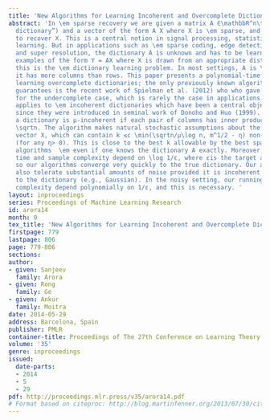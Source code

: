 ```yaml
---
title: 'New Algorithms for Learning Incoherent and Overcomplete Dictionaries '
abstract: 'In \em sparse recovery we are given a matrix A ∈\mathbbR^n\times m (“the
  dictionary”) and a vector of the form A X where X is \em sparse, and the goal is
  to recover X. This is a central notion in signal processing, statistics and machine
  learning. But in applications such as \em sparse coding, edge detection, compression
  and super resolution, the dictionary A is unknown and has to be learned from random
  examples of the form Y = AX where X is drawn from an appropriate distribution —
  this is the \em dictionary learning problem. In most settings, A is \em overcomplete:
  it has more columns than rows. This paper presents a polynomial-time algorithm for
  learning overcomplete dictionaries; the only previously known algorithm with provable
  guarantees is the recent work of Spielman et al. (2012) who who gave an algorithm
  for the undercomplete case, which is rarely the case in applications. Our algorithm
  applies to \em incoherent dictionaries which have been a central object of study
  since they were introduced in seminal work of Donoho and Huo (1999). In particular,
  a dictionary is μ-incoherent if each pair of columns has inner product at most μ/
  \sqrtn. The algorithm makes natural stochastic assumptions about the unknown sparse
  vector X, which can contain k ≤c \min(\sqrtn/μ\log n, m^1/2 - η) non-zero entries
  (for any η> 0). This is close to the best k allowable by the best sparse recovery
  algorithms  \em even if one knows the dictionary A exactly. Moreover, both the running
  time and sample complexity depend on \log 1/ε, where εis the target accuracy, and
  so our algorithms converge very quickly to the true dictionary. Our algorithm can
  also tolerate substantial amounts of noise provided it is incoherent with respect
  to the dictionary (e.g., Gaussian). In the noisy setting, our running time and sample
  complexity depend polynomially on 1/ε, and this is necessary. '
layout: inproceedings
series: Proceedings of Machine Learning Research
id: arora14
month: 0
tex_title: 'New Algorithms for Learning Incoherent and Overcomplete Dictionaries '
firstpage: 779
lastpage: 806
page: 779-806
sections: 
author:
- given: Sanjeev
  family: Arora
- given: Rong
  family: Ge
- given: Ankur
  family: Moitra
date: 2014-05-29
address: Barcelona, Spain
publisher: PMLR
container-title: Proceedings of The 27th Conference on Learning Theory
volume: '35'
genre: inproceedings
issued:
  date-parts:
  - 2014
  - 5
  - 29
pdf: http://proceedings.mlr.press/v35/arora14.pdf
# Format based on citeproc: http://blog.martinfenner.org/2013/07/30/citeproc-yaml-for-bibliographies/
---
```

